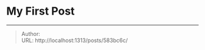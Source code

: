 # My First Post


<!--more-->


---

> Author: <no value>  
> URL: http://localhost:1313/posts/583bc6c/  

